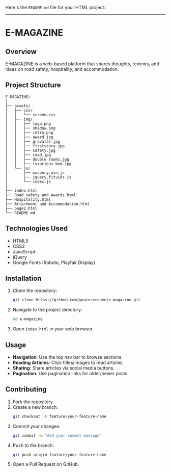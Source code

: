 Here's the `README.md` file for your HTML project:

---

# E-MAGAZINE

## Overview
E-MAGAZINE is a web-based platform that shares thoughts, reviews, and ideas on road safety, hospitality, and accommodation.

## Project Structure
```
E-MAGAZINE/
│
├── assets/
│   ├── css/
│   │   └── screen.css
│   ├── img/
│   │   ├── logo.png
│   │   ├── shadow.png
│   │   ├── intro.png
│   │   ├── award.jpg
│   │   ├── gravatar.jpg
│   │   ├── firststory.jpg
│   │   ├── safety.jpg
│   │   ├── road.jpg
│   │   ├── double rooms.jpg
│   │   ├── luxurious bed.jpg
│   └── js/
│       ├── masonry.min.js
│       ├── jquery.fitvids.js
│       └── index.js
│
├── index.html
├── Road safety and Awards.html
├── Hospitality.html
├── Attachment and Accommodation.html
├── page2.html
└── README.md
```

## Technologies Used
- HTML5
- CSS3
- JavaScript
- jQuery
- Google Fonts (Roboto, Playfair Display)

## Installation
1. Clone the repository:
   ```bash
   git clone https://github.com/yourusername/e-magazine.git
   ```
2. Navigate to the project directory:
   ```bash
   cd e-magazine
   ```
3. Open `index.html` in your web browser.

## Usage
- **Navigation**: Use the top nav bar to browse sections.
- **Reading Articles**: Click titles/images to read articles.
- **Sharing**: Share articles via social media buttons.
- **Pagination**: Use pagination links for older/newer posts.

## Contributing
1. Fork the repository.
2. Create a new branch:
   ```bash
   git checkout -b feature/your-feature-name
   ```
3. Commit your changes:
   ```bash
   git commit -m "Add your commit message"
   ```
4. Push to the branch:
   ```bash
   git push origin feature/your-feature-name
   ```
5. Open a Pull Request on GitHub.

